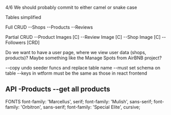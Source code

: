 4/6
We should probably commit to either camel or snake case

Tables simplified

Full CRUD
--Shops
--Products
--Reviews

Partial CRUD
--Product Images [C]
--Review Image [C]
--Shop Image [C]
--Followers [CRD]

Do we want to have a user page, where we view user data (shops, products)? Maybe something like the Manage Spots from AirBNB project?

--copy undo seeder funcs and replace table name
--must set schema on table
--keys in wtform must be the same as those in react frontend

API
-Products
--get all products
--

FONTS
font-family: 'Marcellus', serif;
font-family: 'Mulish', sans-serif;
font-family: 'Orbitron', sans-serif;
font-family: 'Special Elite', cursive;
